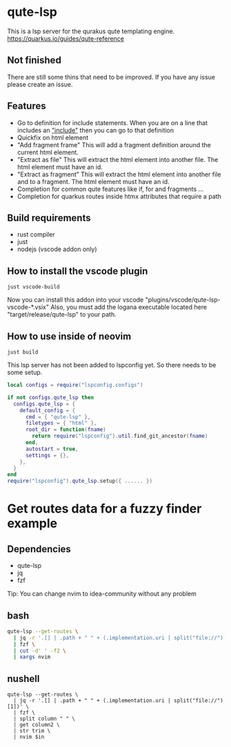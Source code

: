 # qute-lsp

This is a lsp server for the qurakus qute templating engine. https://quarkus.io/guides/qute-reference

## Not finished
There are still some thins that need to be improved. If you have any issue please create an issue.

## Features
- Go to definition for include statements. When you are on a line that includes an ["include"](https://quarkus.io/guides/qute-reference#include_helper) then you can go to that definition
- Quickfix on html element
 - "Add fragment frame" This will add a fragment definition around the current html element.
 - "Extract as file" This will extract the html element into another file. The html element must have an id.
 - "Extract as fragment" This will extract the html element into another file and to a fragment. The html element must have an id.
- Completion for common qute features like if, for and fragments ...
- Completion for quarkus routes inside htmx attributes that require a path

## Build requirements
- rust compiler
- just
- nodejs (vscode addon only)

## How to install the vscode plugin
``` command
just vscode-build
```
Now you can install this addon into your vscode "plugins/vscode/qute-lsp-vscode-*.vsix"
Also, you must add the logana executable located here "target/release/qute-lsp" to your path.

## How to use inside of neovim
``` command
just build
```
This lsp server has not been added to lspconfig yet. So there needs to be some setup.
``` lua
local configs = require("lspconfig.configs")

if not configs.qute_lsp then
  configs.qute_lsp = {
    default_config = {
      cmd = { "qute-lsp" },
      filetypes = { "html" },
      root_dir = function(fname)
        return require("lspconfig").util.find_git_ancestor(fname)
      end,
      autostart = true,
      settings = {},
    },
  }
end
require("lspconfig").qute_lsp.setup({ ...... })
```
# Get routes data for a fuzzy finder example
## Dependencies
  - qute-lsp
  - jq
  - fzf

Tip: You can change nvim to idea-community without any problem

## bash
``` bash
qute-lsp --get-routes \
  | jq -r '.[] | .path + " " + (.implementation.uri | split("file://")[1])' \
  | fzf \
  | cut -d' ' -f2 \
  | xargs nvim
```

## nushell
``` nushell
qute-lsp --get-routes \
  | jq -r '.[] | .path + " " + (.implementation.uri | split("file://")[1])' \
  | fzf \
  | split column " " \
  | get column2 \
  | str trim \
  | nvim $in
```
